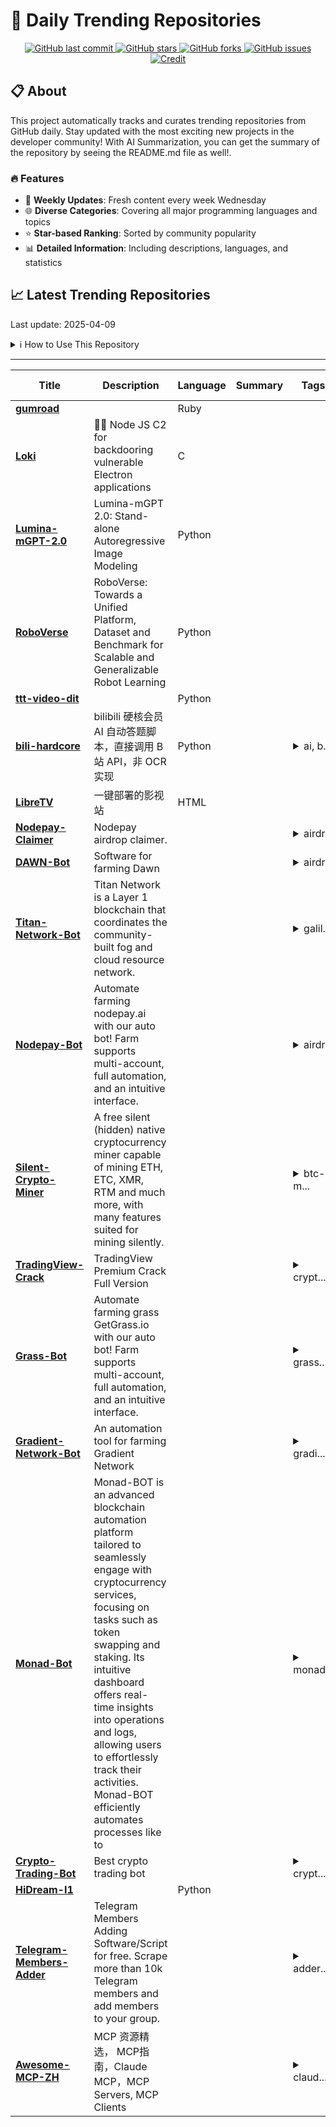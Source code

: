 # 🌟 Daily Trending Repositories

<div align="center">
<a href="https://github.com/marc-ko/daily-trending-repo/commits/main">
    <img src="https://img.shields.io/github/last-commit/marc-ko/daily-trending-repo" alt="GitHub last commit" />
</a>

<a href="https://github.com/marc-ko/daily-trending-repo/stargazers">
    <img src="https://img.shields.io/github/stars/marc-ko/daily-trending-repo" alt="GitHub stars" />
</a>
<a href="https://github.com/marc-ko/daily-trending-repo/network/members">
    <img src="https://img.shields.io/github/forks/marc-ko/daily-trending-repo" alt="GitHub forks" />
</a>
<a href="https://github.com/marc-ko/daily-trending-repo/issues">
    <img src="https://img.shields.io/github/issues/marc-ko/daily-trending-repo" alt="GitHub issues" />
</a>
<a alt="credit" href="https://github.com/zezhishao/DailyArXiv">
 <img src="https://img.shields.io/badge/credit%20-%20Idea%20From%20This%20Repo-blue" alt="Credit">
</a>
</div>

## 📋 About

This project automatically tracks and curates trending repositories from GitHub daily. Stay updated with the most exciting new projects in the developer community! With AI Summarization, you can get the summary of the repository by seeing the README.md file as well!.

### 🔥 Features

- 🔄 **Weekly Updates**: Fresh content every week Wednesday
- 🌐 **Diverse Categories**: Covering all major programming languages and topics
- ⭐ **Star-based Ranking**: Sorted by community popularity
- 📊 **Detailed Information**: Including descriptions, languages, and statistics

## 📈 Latest Trending Repositories

Last update: 2025-04-09

<details>
<summary>ℹ️ How to Use This Repository</summary>

1. **Star & Watch**: Click the 'Star' and 'Watch' buttons to receive weekly email notifications
2. **Browse**: Explore trending repositories organized by popularity
3. **Contribute**: Feel free to open issues or suggest improvements

</details>

---

| **Title** | **Description** | **Language** | **Summary** | **Tags** | **Stars Count** |
| --- | --- | --- | --- | --- | --- |
| **[gumroad](https://github.com/antiwork/gumroad)** |  | Ruby |  |  | 4211 |
| **[Loki](https://github.com/boku7/Loki)** | 🧙‍♂️ Node JS C2 for backdooring vulnerable Electron applications | C |  |  | 628 |
| **[Lumina-mGPT-2.0](https://github.com/Alpha-VLLM/Lumina-mGPT-2.0)** | Lumina-mGPT 2.0: Stand-alone Autoregressive Image Modeling | Python |  |  | 553 |
| **[RoboVerse](https://github.com/RoboVerseOrg/RoboVerse)** | RoboVerse: Towards a Unified Platform, Dataset and Benchmark for Scalable and Generalizable Robot Learning | Python |  |  | 525 |
| **[ttt-video-dit](https://github.com/test-time-training/ttt-video-dit)** |  | Python |  |  | 440 |
| **[bili-hardcore](https://github.com/Karben233/bili-hardcore)** | bilibili 硬核会员 AI 自动答题脚本，直接调用 B 站 API，非 OCR 实现 | Python |  | <details><summary>ai, b...</summary><p>ai, bilibili, bilibili-hardcore, bilibili-senior, deepseek, llm</p></details> | 421 |
| **[LibreTV](https://github.com/bestZwei/LibreTV)** | 一键部署的影视站 | HTML |  |  | 414 |
| **[Nodepay-Claimer](https://github.com/378473837/Nodepay-Claimer)** | Nodepay airdrop claimer. |  |  | <details><summary>airdr...</summary><p>airdrop, crypto-bot, nodepay, nodepay-ai, nodepay-airdrop, nodepay-airdrop-bot, nodepay-airdrop-claimer, nodepay-autofarm, nodepay-bot, nodepay-claimer, nodepay-claimer-airdrop, nodepay-crypto, nodepay-farmer, nodepay-miner, nodepay-mining-bot, nodepay-multifarmer, nodepay-multireger, nodepay-reger</p></details> | 331 |
| **[DAWN-Bot](https://github.com/A2YoRha/DAWN-Bot)** | Software for farming Dawn |  |  | <details><summary>airdr...</summary><p>airdrop, airdrop-claim-bot, airdrop-farm, blockchain, crypto, dawn-autofarm, dawn-bot, dawn-crypto, dawn-crypto-workflow, dawn-extension-bot, dawn-farmer, dawn-miner, dawn-multifarmer, dawn-multireger, dawn-multiwallet, dawn-reger</p></details> | 330 |
| **[Titan-Network-Bot](https://github.com/parmarmkkk/Titan-Network-Bot)** | Titan Network is a Layer 1 blockchain that coordinates the community-built fog and cloud resource network. |  |  | <details><summary>galil...</summary><p>galileo-testnet, titan-farmer, titan-galileo, titan-multifarmer, titan-network, titan-network-autofarm, titan-network-bot, titan-network-botminer, titan-network-farmer, titan-network-miner, titan-network-mining, titan-network-multifarmer, titan-network-multireger, titan-network-reger, titan-network-software, titan-network-tnt3, titan-network-tnt4, titan-software</p></details> | 330 |
| **[Nodepay-Bot](https://github.com/PaznerEater/Nodepay-Bot)** | Automate farming nodepay.ai with our auto bot! Farm supports multi-account, full automation, and an intuitive interface. |  |  | <details><summary>airdr...</summary><p>airdrop, app-nodepay-extension, crypto, crypto-bot, nodepay, nodepay-ai, nodepay-airdrop, nodepay-airdrop-bot, nodepay-autofarm, nodepay-bot, nodepay-crypto, nodepay-extension-bot, nodepay-farmer, nodepay-miner, nodepay-mining-bot, nodepay-multifarmer, nodepay-multireger, nodepay-reger</p></details> | 330 |
| **[Silent-Crypto-Miner](https://github.com/Ravizer/Silent-Crypto-Miner)** | A free silent (hidden) native cryptocurrency miner capable of mining ETH, ETC, XMR, RTM and much more, with many features suited for mining silently. |  |  | <details><summary>btc-m...</summary><p>btc-miner, crypto, crypto-miner-download, crypto-mining, crypto-tools, cryptocurrency, download-miner-cryptocurrency, eth-miner, free-miner-2025, miner-crypto, miner-crypto-download, miner-crypto-free, miner-cryptocurrency, miner-download, mining, nicehash-miner, silent-crypto-miner, silent-crypto-miner-builder-download, silent-crypto-miner-download, xmr-miner</p></details> | 330 |
| **[TradingView-Crack](https://github.com/KanadeS2/TradingView-Crack)** | TradingView Premium Crack Full Version |  |  | <details><summary>crypt...</summary><p>crypto, download-crack-tradingview, download-premium-tradingview, free-tradingview-pro-account, trading-software, trading-view, trading-view-free, tradingbot, tradingview, tradingview-app, tradingview-chart, tradingview-crack, tradingview-crack-download, tradingview-download-on-pc, tradingview-free-premium, tradingview-full-crack, tradingview-premium, tradingview-premium-free, tradingview-script</p></details> | 330 |
| **[Grass-Bot](https://github.com/A2YoRha/Grass-Bot)** | Automate farming grass GetGrass.io with our auto bot! Farm supports multi-account, full automation, and an intuitive interface. |  |  | <details><summary>grass...</summary><p>grass, grass-airdrop, grass-airdrop-bot, grass-autofarm, grass-autofarming-software, grass-bot, grass-crypto, grass-crypto-mining, grass-miner, grass-mining, grass-mining-bot, grass-multifarmer, grass-reger</p></details> | 330 |
| **[Gradient-Network-Bot](https://github.com/ammar122-web/Gradient-Network-Bot)** | An automation tool for farming Gradient Network |  |  | <details><summary>gradi...</summary><p>gradient-miner, gradient-network, gradient-network-airdrop, gradient-network-auto-registration, gradient-network-autofarm, gradient-network-autofarming, gradient-network-automatic-registration, gradient-network-autoregistration, gradient-network-bot, gradient-network-extension, gradient-network-miner, gradient-network-mining, gradient-network-software, gradient-network-tool</p></details> | 330 |
| **[Monad-Bot](https://github.com/Rusher-spec/Monad-Bot)** | Monad-BOT is an advanced blockchain automation platform tailored to seamlessly engage with cryptocurrency services, focusing on tasks such as token swapping and staking. Its intuitive dashboard offers real-time insights into operations and logs, allowing users to effortlessly track their activities. Monad-BOT efficiently automates processes like to |  |  | <details><summary>monad...</summary><p>monad, monad-airdrop, monad-airdrop-access, monad-autom, monad-automation, monad-bot, monad-chain, monad-crypto-airdrop, monad-crypto-event-launch, monad-decentralized, monad-network, monad-score, monad-script, monad-soft, monad-testnet, monad-token-earnings, monad-tool, monad-types</p></details> | 309 |
| **[Crypto-Trading-Bot](https://github.com/Capixabao/Crypto-Trading-Bot)** | Best crypto trading bot |  |  | <details><summary>crypt...</summary><p>crypto-bot, crypto-cyrrency-bot, crypto-token, crypto-tool, crypto-tool-2025, crypto-tools, crypto-trading, tokens, trading, trading-algorithms, trading-bot, trading-software, trading-strategies, trading-strategy, tradingbot</p></details> | 309 |
| **[HiDream-I1](https://github.com/HiDream-ai/HiDream-I1)** |  | Python |  |  | 305 |
| **[Telegram-Members-Adder](https://github.com/xbkdf2819/Telegram-Members-Adder)** | Telegram Members Adding Software/Script for free. Scrape more than 10k Telegram members and add members to your group. |  |  | <details><summary>adder...</summary><p>adder, python, telegram, telegram-adders, telegram-advertising, telegram-channel-scraper, telegram-channel-scrapper, telegram-group, telegram-group-member-adding, telegram-hack, telegram-member-adder-bot, telegram-member-adder2024, telegram-member-scraper-tool, telegram-memebrs-adder, telegram-script, telegram-script-, telegram-scripts, telegram-tool, telegram-tool-2025, telegram-tool-free</p></details> | 220 |
| **[Awesome-MCP-ZH](https://github.com/yzfly/Awesome-MCP-ZH)** | MCP 资源精选， MCP指南，Claude MCP，MCP Servers, MCP Clients |  |  | <details><summary>claud...</summary><p>claude, claude-mcp, deepseek, deepseek-mcp, mcp, mcp-clients, mcp-host, mcp-server, mcp-servers, mcp-servers-directory, mcp-tools, qwen-mcp</p></details> | 212 |

